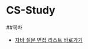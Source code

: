 # CS-Study

##목차


- [자바 질문 면접 리스트 바로가기](https://github.com/ZeroToMaster-Algorithm/CS-Study/tree/main/Java)

